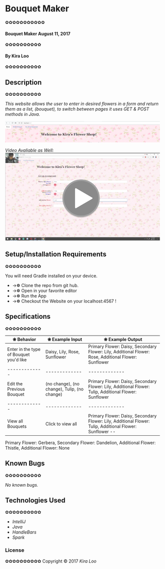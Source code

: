 # Bouquet Maker
✿✿✿✿✿✿✿✿✿✿✿

#### Bouquet Maker August 11, 2017
✿✿✿✿✿✿✿✿✿✿

#### By Kira Loo
✿✿✿✿✿✿✿✿✿✿

## Description
✿✿✿✿✿✿✿✿✿✿

_This website allows the user to enter in desired flowers in a form and return them as a list, (bouquet), to switch between pages it uses GET & POST methods in Java._

![Alt text](/screenshot.png)


_Video Avaliable as Well:_
[![Alt text](/movie.png)](https://youtu.be/3n3NYL9mZJk)

## Setup/Installation Requirements
✿✿✿✿✿✿✿✿✿✿

You will need Gradle installed on your device.

* ->❁ Clone the repo from git hub.
* ->❁ Open in your favorite editor
* ->❁ Run the App
* ->❁ Checkout the Website on your localhost:4567 !

## Specifications
✿✿✿✿✿✿✿✿✿✿

| ❀ Behavior      | ❀ Example Input      | ❀ Example Output       |
| ------------- | ------------- | ------------- |
|Enter in the type of Bouquet you'd like | Daisy, Lily, Rose, Sunflower | Primary Flower: Daisy, Secondary Flower: Lily, Additional Flower: Rose, Additional Flower: Sunflower|
| ------------- | ------------- | ------------- |
|Edit the Previous Bouquet | (no change), (no change), Tulip, (no change)| Primary Flower: Daisy, Secondary Flower: Lily, Additional Flower: Tulip, Additional Flower: Sunflower|
| ------------- | ------------- | ------------- |
| View all Bouquets | Click to view all | Primary Flower: Daisy, Secondary Flower: Lily, Additional Flower: Tulip, Additional Flower: Sunflower --
 Primary Flower: Gerbera, Secondary Flower: Dandelion, Additional Flower: Thistle, Additional Flower: None

## Known Bugs
✿✿✿✿✿✿✿✿✿✿

_No known bugs._

## Technologies Used
✿✿✿✿✿✿✿✿✿✿

* _IntelliJ_
* _Java_
* _HandleBars_
* _Spark_


### License
✿✿✿✿✿✿✿✿✿✿
Copyright &copy; 2017 _Kira Loo_

